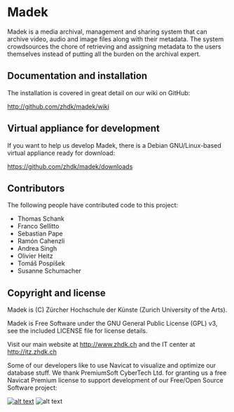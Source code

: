 # Madek

Madek is a media archival, management and sharing system that can archive
video, audio and image files along with their metadata. The system crowdsources the chore of
retrieving and assigning metadata to the users themselves instead of putting all the burden
on the archival expert.


## Documentation and installation

The installation is covered in great detail on our wiki on GitHub:

http://github.com/zhdk/madek/wiki


## Virtual appliance for development

If you want to help us develop Madek, there is a Debian GNU/Linux-based
virtual appliance ready for download:

https://github.com/zhdk/madek/downloads


## Contributors

The following people have contributed code to this project:

* Thomas Schank
* Franco Sellitto
* Sebastian Pape
* Ramón Cahenzli
* Andrea Singh
* Olivier Heitz
* Tomáš Pospíšek
* Susanne Schumacher


## Copyright and license

Madek is (C) Zürcher Hochschule der Künste (Zurich University of the Arts).

Madek is Free Software under the GNU General Public License (GPL) v3, see the included LICENSE file for license details.

Visit our main website at http://www.zhdk.ch and the IT center 
at http://itz.zhdk.ch

Some of our developers like to use Navicat to visualize and optimize our database
stuff. We thank PremiumSoft CyberTech Ltd. for granting us a free Navicat Premium
license to support development of our Free/Open Source Software project:


[![alt text](https://github.com/zhdk/madek/raw/master/doc/images/zhdk_logo.png "ZHdK logo")](http://www.zhdk.ch) ![alt text](https://github.com/zhdk/madek/raw/master/doc/images/navicat_logo.png "Navicat Premium Logo")
